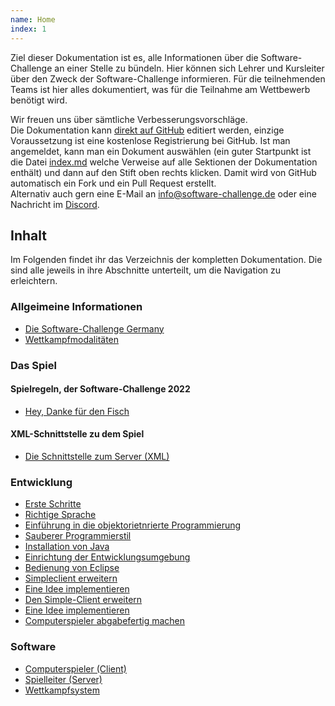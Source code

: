 ```yaml
---
name: Home
index: 1
---
```


Ziel dieser Dokumentation ist es, alle Informationen über die
Software-Challenge an einer Stelle zu bündeln. Hier können sich Lehrer
und Kursleiter über den Zweck der Software-Challenge informieren. Für
die teilnehmenden Teams ist hier alles dokumentiert, was für die
Teilnahme am Wettbewerb benötigt wird.

Wir freuen uns über sämtliche Verbesserungsvorschläge.  
Die Dokumentation kann [direkt auf GitHub](https://github.com/software-challenge/docs) editiert werden,
einzige Voraussetzung ist eine kostenlose Registrierung bei GitHub. Ist
man angemeldet, kann man ein Dokument auswählen (ein guter Startpunkt
ist die Datei
[index.md](https://github.com/software-challenge/docs/blob/main/index.md)
welche Verweise auf alle Sektionen der Dokumentation enthält) und dann
auf den Stift oben rechts klicken. Damit wird von GitHub automatisch ein
Fork und ein Pull Request erstellt.  
Alternativ auch gern eine E-Mail an <info@software-challenge.de> oder
eine Nachricht im [Discord](https://discord.gg/jhyF7EU).

## Inhalt
Im Folgenden findet ihr das Verzeichnis der kompletten Dokumentation. Die sind alle jeweils in ihre Abschnitte unterteilt, um die Navigation zu erleichtern.

### Allgeimeine Informationen
-  [Die Software-Challenge Germany](allgemein/die-software-challenge)
-  [Wettkampfmodalitäten](allgemein/wettkampfmodalitaeten)
### Das Spiel
#### Spielregeln, der Software-Challenge 2022
-  [Hey, Danke für den Fisch](spiele/penguins_spielregeln)
#### XML-Schnittstelle zu dem Spiel
- [Die Schnittstelle zum Server (XML)](spiele/penguins_xml)
### Entwicklung
-  [Erste Schritte](entwicklung/erste-schritte)
-  [Richtige Sprache](entwicklung/die-richtige-sprache)
- [Einführung in die objektorietnrierte Programmierung](entwicklung/einfuehrung-oop)
-  [Sauberer Programmierstil](entwicklung/die-richtige-sprache)
-  [Installation von Java](entwicklung/installation-von-java)
-  [Einrichtung der Entwicklungsumgebung](entwicklung/einrichtung-der-entwicklungsumgebung)
-  [Bedienung von Eclipse](entwicklung/bedienung-von-eclipse)
-  [Simpleclient erweitern](entwicklung/simpleclient-erweitern)
-  [Eine Idee implementieren](entwicklung/simpleclient-erweitern)
-  [Den Simple-Client erweitern](entwicklung/simpleclient-erweitern)
-  [Eine Idee implementieren](entwicklung/eine-idee-implementieren)
-  [Computerspieler abgabefertig machen](entwicklung/eine-idee-implementieren)
### Software
-  [Computerspieler (Client)](software/client)
-  [Spielleiter (Server)](software/server)
-  [Wettkampfsystem](software/das-wettkampfsystem)